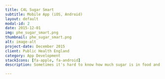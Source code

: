 ```yaml
---
title: C4L Sugar Smart
subtitle: Mobile App (iOS, Android)
layout: default
modal-id: 2
date: 2015-12-01
img: phe_sugar_smart.png
thumbnail: phe_sugar_smart.png
alt: image-alt
project-date: December 2015
client: Public Health England
category: App Development
stackIcons: [fa-apple, fa-android]
description: Sometimes it's hard to know how much sugar is in food and drink. The Change4Life Sugar Swaps app is designed to show quickly and easily how much sugar is your food. Just scan the barcode and see how much sugar it contains. Let's start scanning! [1.5 million downloads]and counting

---
```

